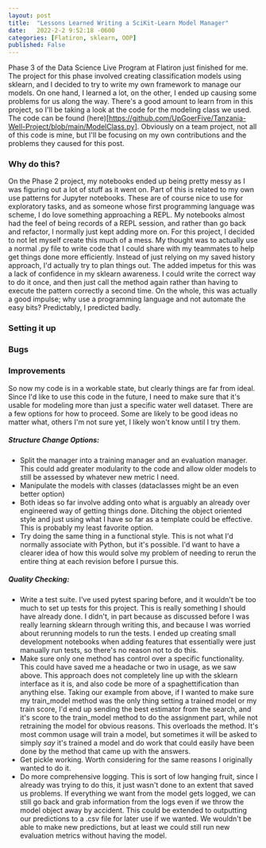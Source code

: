 ```yaml
---
layout: post
title:  "Lessons Learned Writing a SciKit-Learn Model Manager"
date:   2022-2-2 9:52:18 -0600
categories: [Flatiron, sklearn, OOP]
published: False
---
```

Phase 3 of the Data Science Live Program at Flatiron just finished for me. The project for this phase involved creating classification models using sklearn, and I decided to try to write my own framework to manage our models. On one hand, I learned a lot, on the other, I ended up causing some problems for us along the way. There's a good amount to learn from in this project, so I'll be taking a look at the code for the modeling class we used. The code can be found (here)[https://github.com/UpGoerFive/Tanzania-Well-Project/blob/main/ModelClass.py]. Obviously on a team project, not all of this code is mine, but I'll be focusing on my own contributions and the problems they caused for this post.

### Why do this?
On the Phase 2 project, my notebooks ended up being pretty messy as I was figuring out a lot of stuff as it went on. Part of this is related to my own use patterns for Jupyter notebooks. These are of course nice to use for exploratory tasks, and as someone whose first programming language was scheme, I do love something approaching a REPL. My notebooks almost had the feel of being records of a REPL session, and rather than go back and refactor, I normally just kept adding more on. For this project, I decided to not let myself create this much of a mess. My thought was to actually use a normal .py file to write code that I could share with my teammates to help get things done more efficiently. Instead of just relying on my saved history approach, I'd actually try to plan things out. The added impetus for this was a lack of confidence in my sklearn awareness. I could write the correct way to do it once, and then just call the method again rather than having to execute the pattern correctly a second time. On the whole, this was actually a good impulse; why use a programming language and not automate the easy bits? Predictably, I predicted badly.

### Setting it up

### Bugs

### Improvements

So now my code is in a workable state, but clearly things are far from ideal. Since I'd like to use this code in the future, I need to make sure that it's usable for modeling more than just a specific water well dataset. There are a few options for how to proceed. Some are likely to be good ideas no matter what, others I'm not sure yet, I likely won't know until I try them.

##### Structure Change Options:
- Split the manager into a training manager and an evaluation manager. This could add greater modularity to the code and allow older models to still be assessed by whatever new metric I need.
- Manipulate the models with classes (dataclasses might be an even better option)
- Both ideas so far involve adding onto what is arguably an already over engineered way of getting things done. Ditching the object oriented style and just using what I have so far as a template could be effective. This is probably my least favorite option.
- Try doing the same thing in a functional style. This is not what I'd normally associate with Python, but it's possible. I'd want to have a clearer idea of how this would solve my problem of needing to rerun the entire thing at each revision before I pursue this.

##### Quality Checking:
- Write a test suite. I've used pytest sparing before, and it wouldn't be too much to set up tests for this project. This is really something I should have already done. I didn't, in part because as discussed before I was really learning sklearn through writing this, and because I was worried about rerunning models to run the tests. I ended up creating small development notebooks when adding features that essentially were just manually run tests, so there's no reason not to do this.
- Make sure only one method has control over a specific functionality. This could have saved me a headache or two in usage, as we saw above. This approach does not completely line up with the sklearn interface as it is, and also code be more of a spaghettification than anything else. Taking our example from above, if I wanted to make sure my train_model method was the only thing setting a trained model or my train score, I'd end up sending the best estimator from the search, and it's score to the train_model method to do the assignment part, while not retraining the model for obvious reasons. This overloads the method. It's most common usage will train a model, but sometimes it will be asked to simply *say* it's trained a model and do work that could easily have been done by the method that came up with the answers.
- Get pickle working. Worth considering for the same reasons I originally wanted to do it.
- Do more comprehensive logging. This is sort of low hanging fruit, since I already was trying to do this, it just wasn't done to an extent that saved us problems. If everything we want from the model gets logged, we can still go back and grab information from the logs even if we throw the model object away by accident. This could be extended to outputting our predictions to a .csv file for later use if we wanted. We wouldn't be able to make new predictions, but at least we could still run new evaluation metrics without having the model.


<script src="https://utteranc.es/client.js"
        repo="UpGoerFive/UpGoerFive.github.io"
        issue-term="pathname"
        theme="github-dark"
        crossorigin="anonymous"
        async>
</script>
